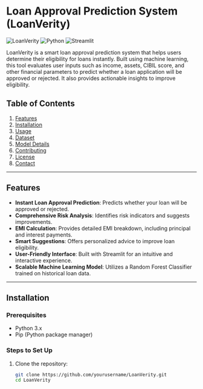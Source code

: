 # Loan Approval Prediction System (LoanVerity)

![LoanVerity](https://img.shields.io/badge/LoanVerity-v1.0-blue) ![Python](https://img.shields.io/badge/Python-3.x-green) ![Streamlit](https://img.shields.io/badge/Streamlit-Framework-orange)

LoanVerity is a smart loan approval prediction system that helps users determine their eligibility for loans instantly. Built using machine learning, this tool evaluates user inputs such as income, assets, CIBIL score, and other financial parameters to predict whether a loan application will be approved or rejected. It also provides actionable insights to improve eligibility.

## Table of Contents

1. [Features](#features)
2. [Installation](#installation)
3. [Usage](#usage)
4. [Dataset](#dataset)
5. [Model Details](#model-details)
6. [Contributing](#contributing)
7. [License](#license)
8. [Contact](#contact)

---

## Features

- **Instant Loan Approval Prediction**: Predicts whether your loan will be approved or rejected.
- **Comprehensive Risk Analysis**: Identifies risk indicators and suggests improvements.
- **EMI Calculation**: Provides detailed EMI breakdown, including principal and interest payments.
- **Smart Suggestions**: Offers personalized advice to improve loan eligibility.
- **User-Friendly Interface**: Built with Streamlit for an intuitive and interactive experience.
- **Scalable Machine Learning Model**: Utilizes a Random Forest Classifier trained on historical loan data.

---

## Installation

### Prerequisites

- Python 3.x
- Pip (Python package manager)

### Steps to Set Up

1. Clone the repository:
   ```bash
   git clone https://github.com/yourusername/LoanVerity.git
   cd LoanVerity
